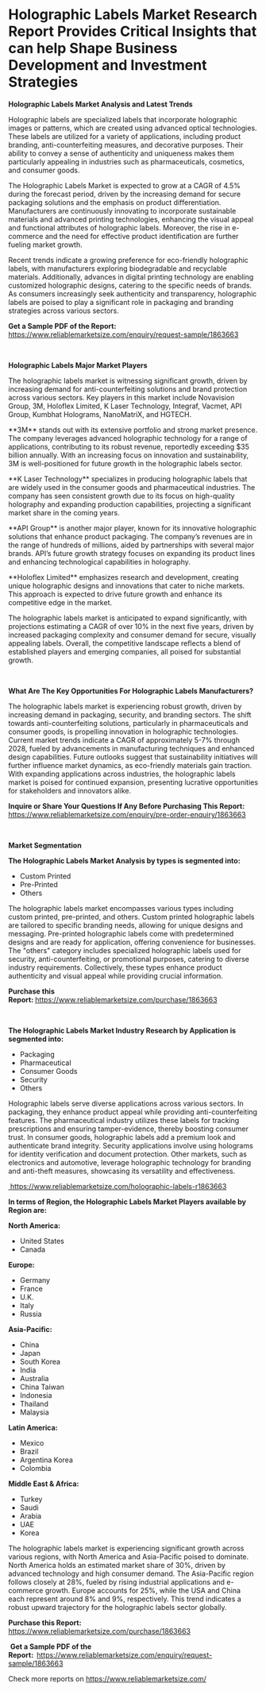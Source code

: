 <p><h1>Holographic Labels Market Research Report Provides Critical Insights that can help Shape Business Development and Investment Strategies</h1></p><p><strong>Holographic Labels Market Analysis and Latest Trends</strong></p>
<p><p>Holographic labels are specialized labels that incorporate holographic images or patterns, which are created using advanced optical technologies. These labels are utilized for a variety of applications, including product branding, anti-counterfeiting measures, and decorative purposes. Their ability to convey a sense of authenticity and uniqueness makes them particularly appealing in industries such as pharmaceuticals, cosmetics, and consumer goods. </p><p>The Holographic Labels Market is expected to grow at a CAGR of 4.5% during the forecast period, driven by the increasing demand for secure packaging solutions and the emphasis on product differentiation. Manufacturers are continuously innovating to incorporate sustainable materials and advanced printing technologies, enhancing the visual appeal and functional attributes of holographic labels. Moreover, the rise in e-commerce and the need for effective product identification are further fueling market growth. </p><p>Recent trends indicate a growing preference for eco-friendly holographic labels, with manufacturers exploring biodegradable and recyclable materials. Additionally, advances in digital printing technology are enabling customized holographic designs, catering to the specific needs of brands. As consumers increasingly seek authenticity and transparency, holographic labels are poised to play a significant role in packaging and branding strategies across various sectors.</p></p>
<p><strong>Get a Sample PDF of the Report:&nbsp;</strong> <a href="https://www.reliablemarketsize.com/enquiry/request-sample/1863663?utm_campaign=1998&utm_medium=2&utm_source=Github&utm_content=ia&utm_term=07022025&utm_id=holographic-labels">https://www.reliablemarketsize.com/enquiry/request-sample/1863663</a></p>
<p>&nbsp;</p>
<p><strong>Holographic Labels Major Market Players</strong></p>
<p><p>The holographic labels market is witnessing significant growth, driven by increasing demand for anti-counterfeiting solutions and brand protection across various sectors. Key players in this market include Novavision Group, 3M, Holoflex Limited, K Laser Technology, Integraf, Vacmet, API Group, Kumbhat Holograms, NanoMatriX, and HGTECH.</p><p>**3M** stands out with its extensive portfolio and strong market presence. The company leverages advanced holographic technology for a range of applications, contributing to its robust revenue, reportedly exceeding $35 billion annually. With an increasing focus on innovation and sustainability, 3M is well-positioned for future growth in the holographic labels sector.</p><p>**K Laser Technology** specializes in producing holographic labels that are widely used in the consumer goods and pharmaceutical industries. The company has seen consistent growth due to its focus on high-quality holography and expanding production capabilities, projecting a significant market share in the coming years.</p><p>**API Group** is another major player, known for its innovative holographic solutions that enhance product packaging. The company’s revenues are in the range of hundreds of millions, aided by partnerships with several major brands. API’s future growth strategy focuses on expanding its product lines and enhancing technological capabilities in holography.</p><p>**Holoflex Limited** emphasizes research and development, creating unique holographic designs and innovations that cater to niche markets. This approach is expected to drive future growth and enhance its competitive edge in the market.</p><p>The holographic labels market is anticipated to expand significantly, with projections estimating a CAGR of over 10% in the next five years, driven by increased packaging complexity and consumer demand for secure, visually appealing labels. Overall, the competitive landscape reflects a blend of established players and emerging companies, all poised for substantial growth.</p></p>
<p>&nbsp;</p>
<p><strong>What Are The Key Opportunities For Holographic Labels Manufacturers?</strong></p>
<p><p>The holographic labels market is experiencing robust growth, driven by increasing demand in packaging, security, and branding sectors. The shift towards anti-counterfeiting solutions, particularly in pharmaceuticals and consumer goods, is propelling innovation in holographic technologies. Current market trends indicate a CAGR of approximately 5-7% through 2028, fueled by advancements in manufacturing techniques and enhanced design capabilities. Future outlooks suggest that sustainability initiatives will further influence market dynamics, as eco-friendly materials gain traction. With expanding applications across industries, the holographic labels market is poised for continued expansion, presenting lucrative opportunities for stakeholders and innovators alike.</p></p>
<p><strong>Inquire or Share Your Questions If Any Before Purchasing This Report:</strong> <a href="https://www.reliablemarketsize.com/enquiry/pre-order-enquiry/1863663?utm_campaign=1998&utm_medium=2&utm_source=Github&utm_content=ia&utm_term=07022025&utm_id=holographic-labels">https://www.reliablemarketsize.com/enquiry/pre-order-enquiry/1863663</a></p>
<p>&nbsp;</p>
<p><strong>Market Segmentation</strong></p>
<p><strong>The Holographic Labels Market Analysis by types is segmented into:</strong></p>
<p><ul><li>Custom Printed</li><li>Pre-Printed</li><li>Others</li></ul></p>
<p><p>The holographic labels market encompasses various types including custom printed, pre-printed, and others. Custom printed holographic labels are tailored to specific branding needs, allowing for unique designs and messaging. Pre-printed holographic labels come with predetermined designs and are ready for application, offering convenience for businesses. The "others" category includes specialized holographic labels used for security, anti-counterfeiting, or promotional purposes, catering to diverse industry requirements. Collectively, these types enhance product authenticity and visual appeal while providing crucial information.</p></p>
<p><strong>Purchase this Report:&nbsp;</strong><a href="https://www.reliablemarketsize.com/purchase/1863663?utm_campaign=1998&utm_medium=2&utm_source=Github&utm_content=ia&utm_term=07022025&utm_id=holographic-labels">https://www.reliablemarketsize.com/purchase/1863663</a></p>
<p>&nbsp;</p>
<p><strong>The Holographic Labels Market Industry Research by Application is segmented into:</strong></p>
<p><ul><li>Packaging</li><li>Pharmaceutical</li><li>Consumer Goods</li><li>Security</li><li>Others</li></ul></p>
<p><p>Holographic labels serve diverse applications across various sectors. In packaging, they enhance product appeal while providing anti-counterfeiting features. The pharmaceutical industry utilizes these labels for tracking prescriptions and ensuring tamper-evidence, thereby boosting consumer trust. In consumer goods, holographic labels add a premium look and authenticate brand integrity. Security applications involve using holograms for identity verification and document protection. Other markets, such as electronics and automotive, leverage holographic technology for branding and anti-theft measures, showcasing its versatility and effectiveness.</p></p>
<p><a href="https://www.reliablemarketsize.com/holographic-labels-r1863663?utm_campaign=1998&utm_medium=2&utm_source=Github&utm_content=ia&utm_term=07022025&utm_id=holographic-labels">&nbsp;https://www.reliablemarketsize.com/holographic-labels-r1863663</a></p>
<p><strong>In terms of Region, the Holographic Labels Market Players available by Region are:</strong></p>
<p>
    <p> <strong> North America: </strong>
        <ul>
            <li>United States</li>
            <li>Canada</li>
        </ul>
        </p> 
    <p> <strong> Europe: </strong>
        <ul>
            <li>Germany</li>
            <li>France</li>
            <li>U.K.</li>
            <li>Italy</li>
            <li>Russia</li>
        </ul>
        </p> 
    <p> <strong> Asia-Pacific: </strong>
        <ul>
            <li>China</li>
            <li>Japan</li>
            <li>South Korea</li>
            <li>India</li>
            <li>Australia</li>
            <li>China Taiwan</li>
            <li>Indonesia</li>
            <li>Thailand</li>
            <li>Malaysia</li>
        </ul>
        </p> 
    <p> <strong> Latin America: </strong>
        <ul>
            <li>Mexico</li>
            <li>Brazil</li>
            <li>Argentina Korea</li>
            <li>Colombia</li>
        </ul>
        </p> 
    <p> <strong> Middle East & Africa: </strong>
        <ul>
            <li>Turkey</li>
            <li>Saudi</li>
            <li>Arabia</li>
            <li>UAE</li>
            <li>Korea</li>
        </ul>
    </p>
    </p>
<p><p>The holographic labels market is experiencing significant growth across various regions, with North America and Asia-Pacific poised to dominate. North America holds an estimated market share of 30%, driven by advanced technology and high consumer demand. The Asia-Pacific region follows closely at 28%, fueled by rising industrial applications and e-commerce growth. Europe accounts for 25%, while the USA and China each represent around 8% and 9%, respectively. This trend indicates a robust upward trajectory for the holographic labels sector globally.</p></p>
<p><strong>Purchase this Report: </strong><a href="https://www.reliablemarketsize.com/purchase/1863663?utm_campaign=1998&utm_medium=2&utm_source=Github&utm_content=ia&utm_term=07022025&utm_id=holographic-labels">https://www.reliablemarketsize.com/purchase/1863663</a></p>
<p>&nbsp;<strong>Get a Sample PDF of the Report:&nbsp;&nbsp;</strong><a href="https://www.reliablemarketsize.com/enquiry/request-sample/1863663?utm_campaign=1998&utm_medium=2&utm_source=Github&utm_content=ia&utm_term=07022025&utm_id=holographic-labels">https://www.reliablemarketsize.com/enquiry/request-sample/1863663</a></p>
<p><strong></strong></p>
<p>Check more reports on <a href="https://www.reliablemarketsize.com/?utm_campaign=1998&utm_medium=2&utm_source=Github&utm_content=ia&utm_term=07022025&utm_id=holographic-labels">https://www.reliablemarketsize.com/</a></p>